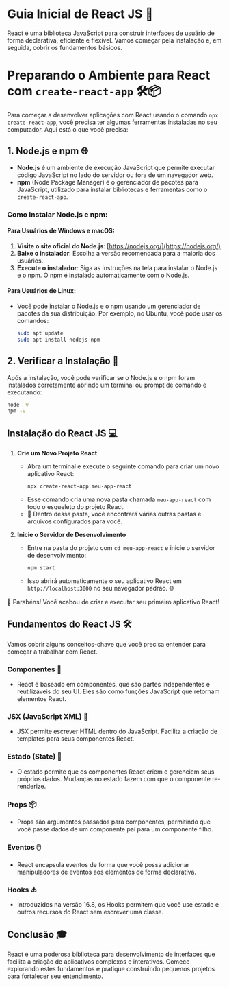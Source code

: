 # Guia Inicial de React JS 🚀

React é uma biblioteca JavaScript para construir interfaces de usuário de forma declarativa, eficiente e flexível. Vamos começar pela instalação e, em seguida, cobrir os fundamentos básicos.

# Preparando o Ambiente para React com `create-react-app` 🛠️📦

Para começar a desenvolver aplicações com React usando o comando `npx create-react-app`, você precisa ter algumas ferramentas instaladas no seu computador. Aqui está o que você precisa:

## 1. Node.js e npm 🌐

- **Node.js** é um ambiente de execução JavaScript que permite executar código JavaScript no lado do servidor ou fora de um navegador web.
- **npm** (Node Package Manager) é o gerenciador de pacotes para JavaScript, utilizado para instalar bibliotecas e ferramentas como o `create-react-app`.

### Como Instalar Node.js e npm:

#### Para Usuários de Windows e macOS:

1. **Visite o site oficial do Node.js**: [https://nodejs.org/](https://nodejs.org/)
2. **Baixe o instalador**: Escolha a versão recomendada para a maioria dos usuários.
3. **Execute o instalador**: Siga as instruções na tela para instalar o Node.js e o npm. O npm é instalado automaticamente com o Node.js.

#### Para Usuários de Linux:

- Você pode instalar o Node.js e o npm usando um gerenciador de pacotes da sua distribuição. Por exemplo, no Ubuntu, você pode usar os comandos:

    ```bash
    sudo apt update
    sudo apt install nodejs npm
    ```

## 2. Verificar a Instalação 🔄

Após a instalação, você pode verificar se o Node.js e o npm foram instalados corretamente abrindo um terminal ou prompt de comando e executando:

```bash
node -v
npm -v
```

## Instalação do React JS 💻

1. **Crie um Novo Projeto React**
   - Abra um terminal e execute o seguinte comando para criar um novo aplicativo React:
     ```bash
     npx create-react-app meu-app-react
     ```
   - Esse comando cria uma nova pasta chamada `meu-app-react` com todo o esqueleto do projeto React.
   - 📂 Dentro dessa pasta, você encontrará várias outras pastas e arquivos configurados para você.

2. **Inicie o Servidor de Desenvolvimento**
   - Entre na pasta do projeto com `cd meu-app-react` e inicie o servidor de desenvolvimento:
     ```bash
     npm start
     ```
   - Isso abrirá automaticamente o seu aplicativo React em `http://localhost:3000` no seu navegador padrão. 🌐

🎉 Parabéns! Você acabou de criar e executar seu primeiro aplicativo React!

## Fundamentos do React JS 🛠

Vamos cobrir alguns conceitos-chave que você precisa entender para começar a trabalhar com React.

### Componentes 🧩
- React é baseado em componentes, que são partes independentes e reutilizáveis do seu UI. Eles são como funções JavaScript que retornam elementos React.

### JSX (JavaScript XML) 📄
- JSX permite escrever HTML dentro do JavaScript. Facilita a criação de templates para seus componentes React.

### Estado (State) 🔄
- O estado permite que os componentes React criem e gerenciem seus próprios dados. Mudanças no estado fazem com que o componente re-renderize.

### Props 📦
- Props são argumentos passados para componentes, permitindo que você passe dados de um componente pai para um componente filho.

### Eventos 🖱️
- React encapsula eventos de forma que você possa adicionar manipuladores de eventos aos elementos de forma declarativa.

### Hooks ⚓
- Introduzidos na versão 16.8, os Hooks permitem que você use estado e outros recursos do React sem escrever uma classe.

## Conclusão 🎓

React é uma poderosa biblioteca para desenvolvimento de interfaces que facilita a criação de aplicativos complexos e interativos. Comece explorando estes fundamentos e pratique construindo pequenos projetos para fortalecer seu entendimento.

